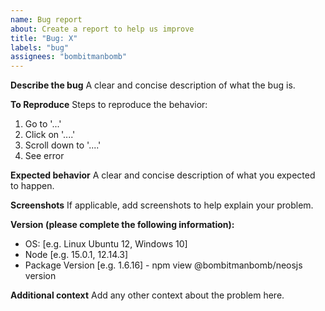 ```yaml
---
name: Bug report
about: Create a report to help us improve
title: "Bug: X"
labels: "bug"
assignees: "bombitmanbomb"
---
```


**Describe the bug**
A clear and concise description of what the bug is.

**To Reproduce**
Steps to reproduce the behavior:

1. Go to '...'
2. Click on '....'
3. Scroll down to '....'
4. See error

**Expected behavior**
A clear and concise description of what you expected to happen.

**Screenshots**
If applicable, add screenshots to help explain your problem.

**Version (please complete the following information):**

- OS: [e.g. Linux Ubuntu 12, Windows 10]
- Node [e.g. 15.0.1, 12.14.3]
- Package Version [e.g. 1.6.16] - npm view @bombitmanbomb/neosjs version

**Additional context**
Add any other context about the problem here.
